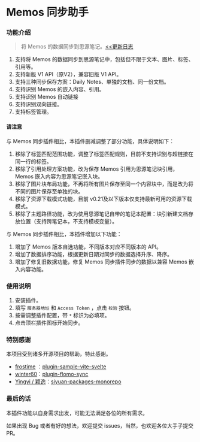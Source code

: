 
# Memos 同步助手

### 功能介绍

> 将 Memos 的数据同步到思源笔记。[<<更新日志](https://github.com/Yimien/plugin-memos-sync-helper/blob/main/CHANGELOG.md)

1. 支持将 Memos 的数据同步到思源笔记中，包括但不限于文本、图片、标签、引用等。
2. 支持新版 V1 API（原V2），兼容旧版 V1 API。
3. 支持三种同步保存方案：Daily Notes、单独的文档、同一份文档。
4. 支持识别 Memos 的嵌入内容、引用。
5. 支持识别 Memos 自动链接
6. 支持识别双向链接。
7. 支持标签管理。

#### 请注意

与 Memos 同步插件相比，本插件删减调整了部分功能，具体说明如下：

1. 移除了标签匹配范围功能，调整了标签匹配规则，目前不支持识别与超链接在同一行的标签。
2. 移除了引用处理方案功能，改为保存 Memos 引用为思源笔记块引用，Memos 嵌入内容为思源笔记嵌入块。
3. 移除了图片块布局功能，不再将所有图片保存至同一个内容块中，而是改为将不同的图片保存至单独的块。
4. 移除了资源下载模式功能，目前 v0.21及以下版本仅支持最新可用的资源下载模式。 
5. 移除了主题路径功能，改为使用思源笔记自带的笔记本配置：块引新建文档存放位置（支持跨笔记本，不支持模板变量）。

与 Memos 同步插件相比，本插件增加以下功能：

1. 增加了 Memos 版本自选功能，不同版本对应不同版本的 API。
2. 增加了数据排序功能，根据更新日期对同步的数据选择升序、降序。
3. 增加了修复旧数据功能，修复 Memos 同步插件同步的数据以兼容 Memos 嵌入内容功能。

### 使用说明

1. 安装插件。
2. 填写 `服务器地址` 和 `Access Token` ，点击 `校验` 按钮。
3. 按需调整插件配置，带 `*` 标识为必填项。
4. 点击顶栏插件图标开始同步。

### 特别感谢

本项目受到诸多开源项目的帮助，特此感谢。

- [frostime](https://github.com/frostime) ：[plugin-sample-vite-svelte](https://github.com/siyuan-note/plugin-sample-vite-svelte)
- [winter60](https://github.com/winter60)：[plugin-flomo-sync](https://github.com/winter60/plugin-flomo-sync)
- [Yingyi / 颖逸](https://github.com/Zuoqiu-Yingyi)：[siyuan-packages-monorepo](https://github.com/Zuoqiu-Yingyi/siyuan-packages-monorepo)

### 最后的话

本插件功能以自身需求出发，可能无法满足各位的所有需求。

如果出现 Bug 或者有好的想法，欢迎提交 issues，当然，也欢迎各位大手子提交 PR。

